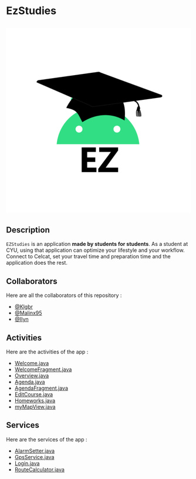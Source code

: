 # EzStudies

![logo](./app/src/main/res/drawable/logo.png)
------
## Description

`EZStudies` is an application **made by students for students**. As a student at CYU, using that application can optimize your lifestyle and your workflow. Connect to Celcat, set your travel time and preparation time and the application does the rest.

## Collaborators

Here are all the collaborators of this repository :
- [@Klgbr](https://github.com/Klbgr)
- [@Malinx95](https://github.com/Malinx95)
- [@IIyn](https://github.com/IIyn)

## Activities

Here are the activities of the app :

- [Welcome.java](./app/src/main/java/com/ezstudies/app/activities/Agenda.java)
- [WelcomeFragment.java ](./app/src/main/java/com/ezstudies/app/activities/WelcomeFragment.java)
- [Overview.java](./app/src/main/java/com/ezstudies/app/activities/Overview.java)
- [Agenda.java](./app/src/main/java/com/ezstudies/app/activities/Agenda.java)
- [AgendaFragment.java](./app/src/main/java/com/ezstudies/app/activities/AgendaFragment.java)
- [EditCourse.java](./app/src/main/java/com/ezstudies/app/activities/EditCourse.java)
- [Homeworks.java ](./app/src/main/java/com/ezstudies/app/activities/Homeworks.java )
- [myMapView.java](./app/src/main/java/com/ezstudies/app/activities/myMapView.java)

## Services

Here are the services of the app :

- [AlarmSetter.java](./app/src/main/java/com/ezstudies/app/services/AlarmSetter.java)
- [GpsService.java](./app/src/main/java/com/ezstudies/app/services/GpsService.java)
- [Login.java](./app/src/main/java/com/ezstudies/app/services/Login.java)
- [RouteCalculator.java](./app/src/main/java/com/ezstudies/app/services/RouteCalculator.java)
